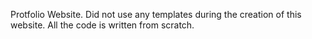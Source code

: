 Protfolio Website. 
Did not use any templates during the creation of this website. All the code is written from scratch. 

